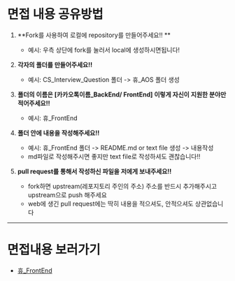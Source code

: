 # 면접 내용 공유방법 

1. **Fork를 사용하여 로컬에 repository를 만들어주세요‼️ **
   - 예시: 우측 상단에 fork를 눌러서 local에 생성하시면됩니다! 
   
2. **각자의 폴더를 만들어주세요‼️**
    - 예시: CS_Interview_Question 폴더 -> 휴_AOS 폴더 생성 

3. **폴더의 이름은 [카카오톡이름_BackEnd/ FrontEnd] 이렇게 자신이 지원한 분야만 적어주세요‼️**

   - 예시: 휴_FrontEnd

  4. **폴더 안에 내용을 작성해주세요‼️**
      - 예시:  휴_FrontEnd 폴더 -> README.md or text file 생성 -> 내용작성 
      - md파일로 작성해주시면 좋지만 text file로 작성하셔도 괜찮습니다‼️

  5. **pull request를 통해서 작성하신 파일을 저에게 보내주세요‼️**
      - fork하면 upstream(레포지토리 주인의 주소) 주소를 반드시 추가해주시고 upstream으로 push 해주세요
      - web에 생긴 pull request에는 딱히 내용을 적으셔도, 안적으셔도 상관없습니다

      

------

  

  # 면접내용 보러가기

- [휴_FrontEnd](https://github.com/tjrkdgnl/CS_Interview_Question/tree/main/휴_FrontEnd#readme)

